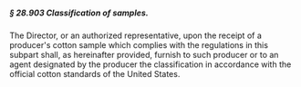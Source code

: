 ##### § 28.903 Classification of samples. #####

The Director, or an authorized representative, upon the receipt of a producer's cotton sample which complies with the regulations in this subpart shall, as hereinafter provided, furnish to such producer or to an agent designated by the producer the classification in accordance with the official cotton standards of the United States.